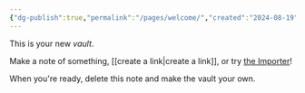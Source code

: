 ```yaml
---
{"dg-publish":true,"permalink":"/pages/welcome/","created":"2024-08-19","updated":"2024-08-20T23:17:00"}
---
```


This is your new *vault*.

Make a note of something, [[create a link\|create a link]], or try [the Importer](https://help.obsidian.md/Plugins/Importer)!

When you're ready, delete this note and make the vault your own.

